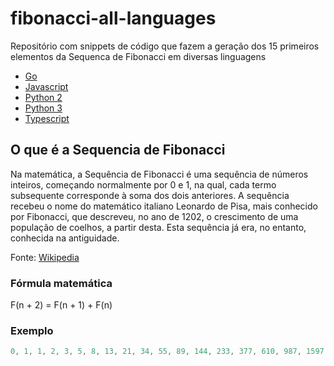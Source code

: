 # fibonacci-all-languages

Repositório com snippets de código que fazem a geração dos 15 primeiros elementos da Sequenca de Fibonacci em diversas linguagens

- [Go](./golang/README.md)
- [Javascript](./javascript/README.md)
- [Python 2](./python2/README.md)
- [Python 3](./python3/README.md)
- [Typescript](./typescript/README.md)

## O que é a Sequencia de Fibonacci

Na matemática, a Sequência de Fibonacci é uma sequência de números inteiros, começando normalmente por 0 e 1, na qual, cada termo subsequente corresponde à soma dos dois anteriores. A sequência recebeu o nome do matemático italiano Leonardo de Pisa, mais conhecido por Fibonacci, que descreveu, no ano de 1202, o crescimento de uma população de coelhos, a partir desta. Esta sequência já era, no entanto, conhecida na antiguidade.

Fonte: [Wikipedia](https://pt.wikipedia.org/wiki/Sequ%C3%AAncia_de_Fibonacci)

### Fórmula matemática

F(n + 2) = F(n + 1) + F(n)

### Exemplo

```javascript
0, 1, 1, 2, 3, 5, 8, 13, 21, 34, 55, 89, 144, 233, 377, 610, 987, 1597, 2584, 4181, 6765
```